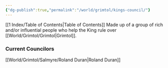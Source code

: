 ```yaml
---
{"dg-publish":true,"permalink":"/world/grimtol/kings-council/"}
---
```


[[1 Index/Table of Contents\|Table of Contents]]
Made up of a group of rich and/or influential people who help the King rule over [[World/Grimtol/Grimtol\|Grimtol]].

### Current Councilors
[[World/Grimtol/Salmyre/Roland Duran\|Roland Duran]]
